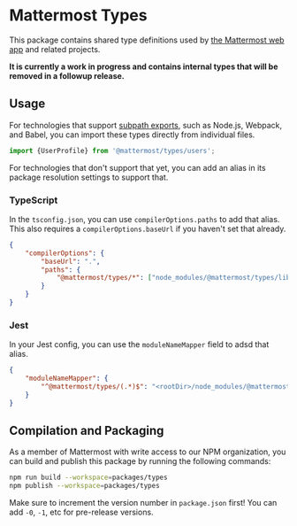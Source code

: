 # Mattermost Types

This package contains shared type definitions used by [the Mattermost web app](https://github.com/mattermost/mattermost-webapp) and related projects.

**It is currently a work in progress and contains internal types that will be removed in a followup release.**

## Usage

For technologies that support [subpath exports](https://nodejs.org/api/packages.html#subpath-exports), such as Node.js, Webpack, and Babel, you can import these types directly from individual files.

```javascript
import {UserProfile} from '@mattermost/types/users';
```

For technologies that don't support that yet, you can add an alias in its package resolution settings to support that.

### TypeScript

In the `tsconfig.json`, you can use `compilerOptions.paths` to add that alias. This also requires a `compilerOptions.baseUrl` if you haven't set that already.

```json
{
    "compilerOptions": {
        "baseUrl": ".",
        "paths": {
            "@mattermost/types/*": ["node_modules/@mattermost/types/lib/*"]
        }
    }
}
```

### Jest

In your Jest config, you can use the `moduleNameMapper` field to adsd that alias.

```json
{
    "moduleNameMapper": {
        "^@mattermost/types/(.*)$": "<rootDir>/node_modules/@mattermost/types/lib/$1"
    }
}
```

## Compilation and Packaging

As a member of Mattermost with write access to our NPM organization, you can build and publish this package by running the following commands:

```bash
npm run build --workspace=packages/types
npm publish --workspace=packages/types
```

Make sure to increment the version number in `package.json` first! You can add `-0`, `-1`, etc for pre-release versions.
